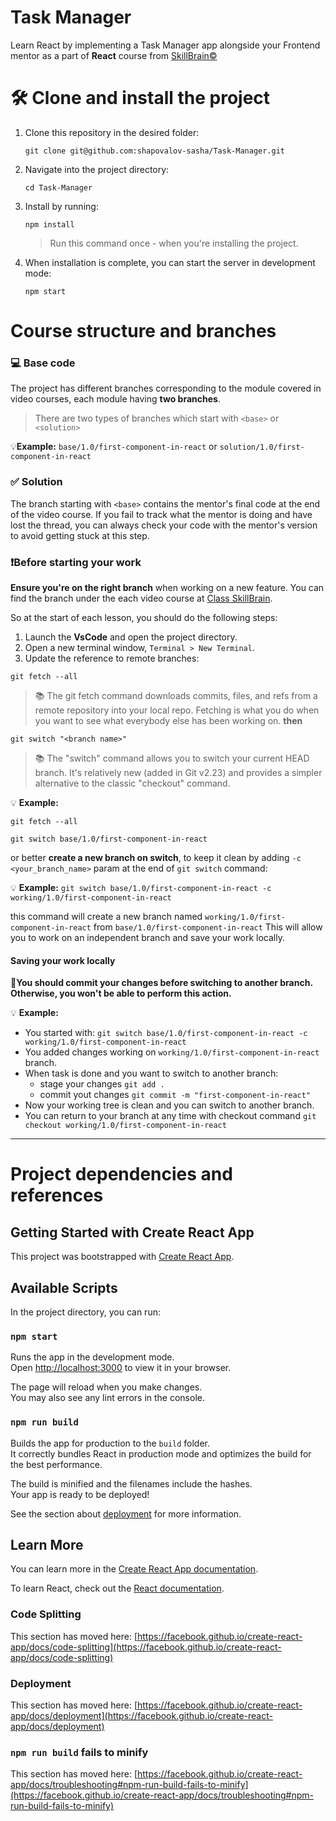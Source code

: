 # Task Manager

Learn React by implementing a Task Manager app alongside your Frontend mentor as a part of **React** course from [SkillBrain©](https://skillbrain.com/)

# 🛠 Clone and install the project

1. Clone this repository in the desired folder:

    `git clone git@github.com:shapovalov-sasha/Task-Manager.git`

2. Navigate into the project directory:

    `cd Task-Manager`

3. Install by running:

    `npm install`

    > Run this command once - when you're installing  the project. 

4. When installation is complete, you can start the server in development mode:

    `npm start`

# Course structure and branches

### 💻 Base code

The project has different branches corresponding to the module covered in video courses, each module having **two branches**.

> There are two types of branches which start with `<base>` or `<solution>`

 💡**Example:**
`base/1.0/first-component-in-react` or `solution/1.0/first-component-in-react`

### ✅ Solution

The branch starting with `<base>` contains the mentor's final code at the end of the video course.
If you fail to track what the mentor is doing and have lost the thread, you can always check your code with the mentor's version to avoid getting stuck at this step.


### ❗️Before starting your work

 **Ensure you're on the right branch** when working on a new feature. You can find the branch under the each video course at [Class SkillBrain](https://class.skillbrain.com/).

So at the start of each lesson, you should do the following steps:

1. Launch the **VsCode** and open the project directory.
2. Open a new terminal window, `Terminal > New Terminal`.
3. Update the reference to remote branches:

  `git fetch --all`

  > 📚 The git fetch command downloads commits, files, and refs from a remote repository into your local repo. Fetching is what you do when you want to see what everybody else has been working on.
  > **then**

  `git switch "<branch name>"`

  > 📚 The "switch" command allows you to switch your current HEAD branch. It's relatively new (added in Git v2.23) and provides a simpler alternative to the classic "checkout" command.

  💡 **Example:**

  `git fetch --all`

  `git switch base/1.0/first-component-in-react`
  
  or better **create a new branch on switch**, to keep it clean by adding `-c <your_branch_name>` param at the end of `git switch` command:
  
  💡 **Example:**
  `git switch base/1.0/first-component-in-react -c working/1.0/first-component-in-react`

  this command will create a new branch named `working/1.0/first-component-in-react` from `base/1.0/first-component-in-react`
  This will allow you to work on an independent branch and save your work locally.
 
 #### Saving your work locally

  🚨**You should commit your changes before switching to another branch. Otherwise, you won't be able to perform this action.**

 💡 **Example:**

- You started with:
`git switch base/1.0/first-component-in-react -c working/1.0/first-component-in-react`
- You added changes working on `working/1.0/first-component-in-react` branch.
- When task is done and you want to switch to another branch: 
  - stage your changes `git add .`
  - commit yout changes `git commit -m "first-component-in-react"`
- Now your working tree is clean and you can switch to another branch.
- You can return to your branch at any time with checkout command `git checkout working/1.0/first-component-in-react`
  
___  

# Project dependencies and references

## Getting Started with Create React App

This project was bootstrapped with [Create React App](https://github.com/facebook/create-react-app).

## Available Scripts

In the project directory, you can run:

### `npm start`

Runs the app in the development mode.\
Open [http://localhost:3000](http://localhost:3000) to view it in your browser.

The page will reload when you make changes.\
You may also see any lint errors in the console.

### `npm run build`

Builds the app for production to the `build` folder.\
It correctly bundles React in production mode and optimizes the build for the best performance.

The build is minified and the filenames include the hashes.\
Your app is ready to be deployed!

See the section about [deployment](https://facebook.github.io/create-react-app/docs/deployment) for more information.

## Learn More

You can learn more in the [Create React App documentation](https://facebook.github.io/create-react-app/docs/getting-started).

To learn React, check out the [React documentation](https://reactjs.org/).

### Code Splitting

This section has moved here: [https://facebook.github.io/create-react-app/docs/code-splitting](https://facebook.github.io/create-react-app/docs/code-splitting)

### Deployment

This section has moved here: [https://facebook.github.io/create-react-app/docs/deployment](https://facebook.github.io/create-react-app/docs/deployment)

### `npm run build` fails to minify

This section has moved here: [https://facebook.github.io/create-react-app/docs/troubleshooting#npm-run-build-fails-to-minify](https://facebook.github.io/create-react-app/docs/troubleshooting#npm-run-build-fails-to-minify)
